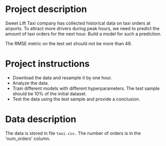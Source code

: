 # Project description
Sweet Lift Taxi company has collected historical data on taxi orders at airports. To attract more drivers during peak hours, we need to predict the amount of taxi orders for the next hour. Build a model for such a prediction.

The RMSE metric on the test set should not be more than 48.

# Project instructions
- Download the data and resample it by one hour.
- Analyze the data.
- Train different models with different hyperparameters. The test sample should be 10% of the initial dataset.
- Test the data using the test sample and provide a conclusion.

# Data description
The data is stored in file `taxi.csv.` The number of orders is in the 'num_orders' column.



